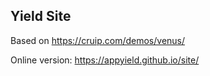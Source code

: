 ## Yield Site

Based on https://cruip.com/demos/venus/

Online version: https://appyield.github.io/site/
